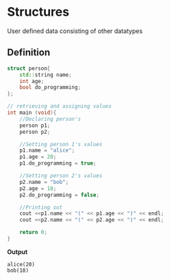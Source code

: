 # Structures

User defined data consisting of other datatypes

## Definition
```c++
struct person{
    std::string name;
    int age;
    bool do_programming;
};

// retrieving and assigning values 
int main (void){
    //Declaring person's
    person p1;
    person p2;

    //Setting person 1's values
    p1.name = "alice";
    p1.age = 20;
    p1.do_programming = true;

    //Setting person 2's values
    p2.name = "bob";
    p2.age = 18;
    p2.do_programming = false;

    //Printing out
    cout <<p1.name << "(" << p1.age << ")" << endl;
    cout <<p2.name << "(" << p2.age << ")" << endl;

    return 0;
}

```

**Output**
```
alice(20)
bob(18)
```